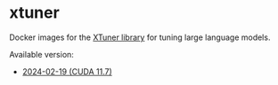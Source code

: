 # xtuner
Docker images for the [XTuner library](https://github.com/InternLM/xtuner) for tuning large language models.

Available version:

* [2024-02-19 (CUDA 11.7)](2024-02-19_cuda11.7)
